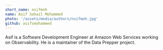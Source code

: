 ```yaml
---
short_name: nsifmoh
name: Asif Sohail Mohammed
photo: '/assets/media/authors/nsifmoh.jpg'
github: asifsmohammed
---
```


Asif is a Software Development Engineer at Amazon Web Services working on Observability. He is a maintainer of the Data Prepper project.